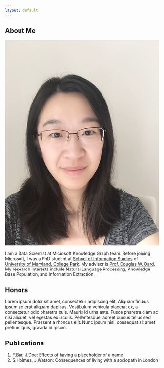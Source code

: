 ```yaml
---
layout: default
---
```


## About Me

<img class="profile-picture" src="ninggao.jpg">

I am a Data Scientist at Microsoft Knowledge Graph team. Before joining Microsoft, I was a PhD student at <a href="http://ischool.umd.edu/">School of Information Studies</a> of <a href="http://www.umd.edu/">University of Maryland, College Park</a>. My advisor is <a href="http://terpconnect.umd.edu/~oard/">Prof. Douglas W. Oard</a>. My research interests include Natural Language Processing, Knowledge Base Population, and Information Extraction. 

## Honors

Lorem ipsum dolor sit amet, consectetur adipiscing elit. Aliquam finibus ipsum ac erat aliquam dapibus. Vestibulum vehicula placerat ex, a consectetur odio pharetra quis. Mauris id urna ante. Fusce pharetra diam ac nisi aliquet, vel egestas ex iaculis. Pellentesque laoreet cursus tellus sed pellentesque. Praesent a rhoncus elit. Nunc ipsum nisl, consequat sit amet pretium quis, gravida id ipsum.

## Publications

1. F.Bar, J.Doe: Effects of having a placeholder of a name
2. S.Holmes, J.Watson: Consequences of living with a sociopath in London

